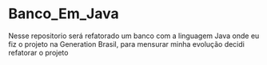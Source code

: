 # Banco_Em_Java
Nesse repositorio será refatorado um banco com a linguagem Java onde eu fiz o projeto na Generation Brasil, para mensurar minha evolução decidi refatorar o projeto

